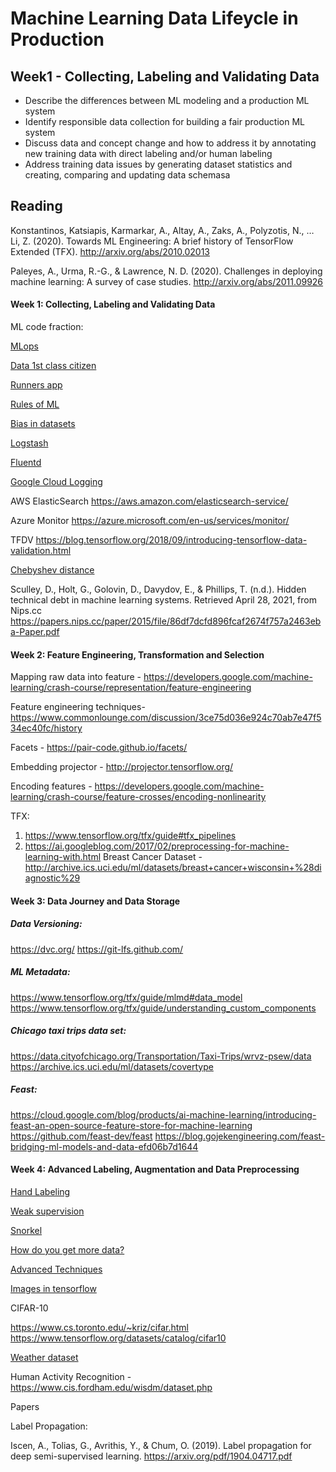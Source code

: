 # Machine Learning Data Lifeycle in Production


## Week1 - Collecting, Labeling and Validating Data
* Describe the differences between ML modeling and a production ML system
* Identify responsible data collection for building a fair production ML system
* Discuss data and concept change and how to address it by annotating new training data with direct labeling and/or human labeling
* Address training data issues by generating dataset statistics and creating, comparing and updating data schemasa




## Reading
Konstantinos, Katsiapis, Karmarkar, A., Altay, A., Zaks, A., Polyzotis, N., … Li, Z. (2020). Towards ML Engineering: A brief history of TensorFlow Extended (TFX). http://arxiv.org/abs/2010.02013 

Paleyes, A., Urma, R.-G., & Lawrence, N. D. (2020). Challenges in deploying machine learning: A survey of case studies. http://arxiv.org/abs/2011.09926

#### Week 1: Collecting, Labeling and Validating Data 
ML code fraction:

[MLops](https://cd.foundation/blog/2020/02/11/announcing-the-cd-foundation-mlops-sig/)

[Data 1st class citizen](https://karpathy.medium.com/software-2-0-a64152b37c35)

[Runners app](https://pair.withgoogle.com/chapter/data-collection/)

[Rules of ML](https://developers.google.com/machine-learning/guides/rules-of-ml)

[Bias in datasets](https://ai.googleblog.com/2018/09/introducing-inclusive-images-competition.html)

[Logstash](https://www.elastic.co/logstash/)

[Fluentd](https://www.fluentd.org/)

[Google Cloud Logging](https://cloud.google.com/logging/)

AWS ElasticSearch https://aws.amazon.com/elasticsearch-service/

Azure Monitor https://azure.microsoft.com/en-us/services/monitor/

TFDV https://blog.tensorflow.org/2018/09/introducing-tensorflow-data-validation.html

[Chebyshev distance](https://en.wikipedia.org/wiki/Chebyshev_distance)

Sculley, D., Holt, G., Golovin, D., Davydov, E., & Phillips, T. (n.d.). Hidden technical debt in machine learning systems. Retrieved April 28, 2021, from Nips.cc https://papers.nips.cc/paper/2015/file/86df7dcfd896fcaf2674f757a2463eba-Paper.pdf


#### Week 2: Feature Engineering, Transformation and Selection
Mapping raw data into feature - https://developers.google.com/machine-learning/crash-course/representation/feature-engineering

Feature engineering techniques- https://www.commonlounge.com/discussion/3ce75d036e924c70ab7e47f534ec40fc/history

Facets -  https://pair-code.github.io/facets/

Embedding projector - http://projector.tensorflow.org/

Encoding features - https://developers.google.com/machine-learning/crash-course/feature-crosses/encoding-nonlinearity

TFX:

1. https://www.tensorflow.org/tfx/guide#tfx_pipelines
2. https://ai.googleblog.com/2017/02/preprocessing-for-machine-learning-with.html
Breast Cancer Dataset - http://archive.ics.uci.edu/ml/datasets/breast+cancer+wisconsin+%28diagnostic%29

#### Week 3: Data Journey and Data Storage 
##### Data Versioning:

https://dvc.org/
https://git-lfs.github.com/

##### ML Metadata:

https://www.tensorflow.org/tfx/guide/mlmd#data_model
https://www.tensorflow.org/tfx/guide/understanding_custom_components

##### Chicago taxi trips data set: 

https://data.cityofchicago.org/Transportation/Taxi-Trips/wrvz-psew/data
https://archive.ics.uci.edu/ml/datasets/covertype

##### Feast:

https://cloud.google.com/blog/products/ai-machine-learning/introducing-feast-an-open-source-feature-store-for-machine-learning
https://github.com/feast-dev/feast
https://blog.gojekengineering.com/feast-bridging-ml-models-and-data-efd06b7d1644

#### Week 4: Advanced Labeling, Augmentation and Data Preprocessing
[Hand Labeling](https://twitter.com/jeffdean/status/1106325994913189888?lang=en)

[Weak supervision](https://dawn.cs.stanford.edu/2017/07/16/weak-supervision/)

[Snorkel](https://www.snorkel.org/)

[How do you get more data?](https://ai.googleblog.com/2018/06/improving-deep-learning-performance.html)

[Advanced Techniques](https://github.com/google-research/uda)

[Images in tensorflow](https://www.tensorflow.org/lite/examples/image_classification/overview)

CIFAR-10

https://www.cs.toronto.edu/~kriz/cifar.html
https://www.tensorflow.org/datasets/catalog/cifar10

[Weather dataset](https://www.bgc-jena.mpg.de/wetter/)

Human Activity Recognition - https://www.cis.fordham.edu/wisdm/dataset.php

Papers

Label Propagation:

Iscen, A., Tolias, G., Avrithis, Y., & Chum, O. (2019). Label propagation for deep semi-supervised learning. https://arxiv.org/pdf/1904.04717.pdf
